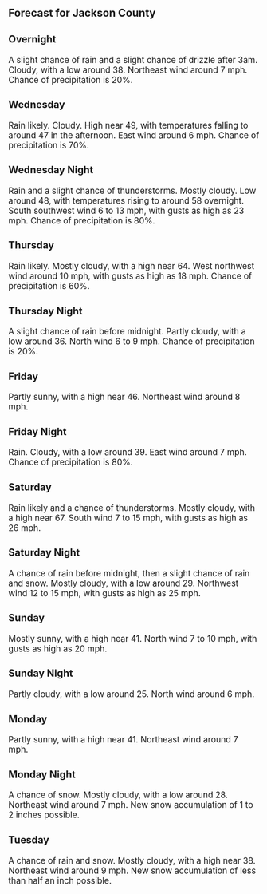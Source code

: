 <div>
   <h2>Forecast for Jackson County</h2>
   <p>
      <div style="font-size:120%">
         <h3>Overnight</h3>A slight chance of rain and a slight chance of drizzle after 3am. Cloudy, with a low around 38. Northeast wind around 7 mph.
         Chance of precipitation is 20%.<br></div>
   </p>
   <p>
      <div style="font-size:120%">
         <h3>Wednesday</h3>Rain likely. Cloudy. High near 49, with temperatures falling to around 47 in the afternoon. East wind around 6 mph. Chance
         of precipitation is 70%.<br></div>
   </p>
   <p>
      <div style="font-size:120%">
         <h3>Wednesday Night</h3>Rain and a slight chance of thunderstorms. Mostly cloudy. Low around 48, with temperatures rising to around 58 overnight.
         South southwest wind 6 to 13 mph, with gusts as high as 23 mph. Chance of precipitation is 80%.<br></div>
   </p>
   <p>
      <div style="font-size:120%">
         <h3>Thursday</h3>Rain likely. Mostly cloudy, with a high near 64. West northwest wind around 10 mph, with gusts as high as 18 mph. Chance of
         precipitation is 60%.<br></div>
   </p>
   <p>
      <div style="font-size:120%">
         <h3>Thursday Night</h3>A slight chance of rain before midnight. Partly cloudy, with a low around 36. North wind 6 to 9 mph. Chance of precipitation
         is 20%.<br></div>
   </p>
   <p>
      <div style="font-size:120%">
         <h3>Friday</h3>Partly sunny, with a high near 46. Northeast wind around 8 mph.<br></div>
   </p>
   <p>
      <div style="font-size:120%">
         <h3>Friday Night</h3>Rain. Cloudy, with a low around 39. East wind around 7 mph. Chance of precipitation is 80%.<br></div>
   </p>
   <p>
      <div style="font-size:120%">
         <h3>Saturday</h3>Rain likely and a chance of thunderstorms. Mostly cloudy, with a high near 67. South wind 7 to 15 mph, with gusts as high
         as 26 mph.<br></div>
   </p>
   <p>
      <div style="font-size:120%">
         <h3>Saturday Night</h3>A chance of rain before midnight, then a slight chance of rain and snow. Mostly cloudy, with a low around 29. Northwest wind
         12 to 15 mph, with gusts as high as 25 mph.<br></div>
   </p>
   <p>
      <div style="font-size:120%">
         <h3>Sunday</h3>Mostly sunny, with a high near 41. North wind 7 to 10 mph, with gusts as high as 20 mph.<br></div>
   </p>
   <p>
      <div style="font-size:120%">
         <h3>Sunday Night</h3>Partly cloudy, with a low around 25. North wind around 6 mph.<br></div>
   </p>
   <p>
      <div style="font-size:120%">
         <h3>Monday</h3>Partly sunny, with a high near 41. Northeast wind around 7 mph.<br></div>
   </p>
   <p>
      <div style="font-size:120%">
         <h3>Monday Night</h3>A chance of snow. Mostly cloudy, with a low around 28. Northeast wind around 7 mph. New snow accumulation of 1 to 2 inches
         possible.<br></div>
   </p>
   <p>
      <div style="font-size:120%">
         <h3>Tuesday</h3>A chance of rain and snow. Mostly cloudy, with a high near 38. Northeast wind around 9 mph. New snow accumulation of less
         than half an inch possible.<br></div>
   </p>
</div>